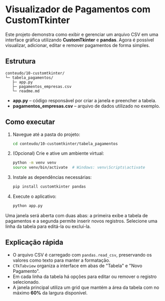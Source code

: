 # Visualizador de Pagamentos com CustomTkinter

Este projeto demonstra como exibir e gerenciar um arquivo CSV em uma interface gráfica utilizando **CustomTkinter** e **pandas**. Agora é possível visualizar, adicionar, editar e remover pagamentos de forma simples.

## Estrutura

```
conteudo/10-customtkinter/
└─ tabela_pagamentos/
   ├─ app.py
   ├─ pagamentos_empresas.csv
   └─ readme.md
```

- **app.py** &ndash; código responsável por criar a janela e preencher a tabela.
- **pagamentos_empresas.csv** &ndash; arquivo de dados utilizado no exemplo.

## Como executar

1. Navegue até a pasta do projeto:

   ```bash
   cd conteudo/10-customtkinter/tabela_pagamentos
   ```

2. (Opcional) Crie e ative um ambiente virtual:

   ```bash
   python -m venv venv
   source venv/bin/activate  # Windows: venv\Scripts\activate
   ```

3. Instale as dependências necessárias:

   ```bash
   pip install customtkinter pandas
   ```

4. Execute o aplicativo:

   ```bash
   python app.py
   ```

Uma janela será aberta com duas abas: a primeira exibe a tabela de pagamentos e a segunda permite inserir novos registros. Selecione uma linha da tabela para editá-la ou excluí-la.

## Explicação rápida

- O arquivo CSV é carregado com `pandas.read_csv`, preservando os valores como texto para manter a formatação.
- `CTkTabview` organiza a interface em abas de "Tabela" e "Novo Pagamento".
- Em cada linha da tabela há opções para editar ou remover o registro selecionado.
- A janela principal utiliza um grid que mantém a área da tabela com no máximo **60%** da largura disponível.
